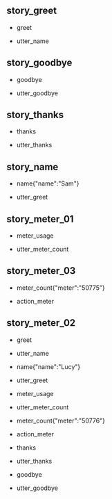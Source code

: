 ## story_greet <!--- The name of the story. It is not mandatory, but useful for debugging. --> 
* greet <!--- User input expressed as intent. In this case it represents users message 'Hello'. --> 
 - utter_name <!--- The response of the chatbot expressed as an action. In this case it represents chatbot's response 'Hello, how can I help?' --> 

## story_goodbye
* goodbye
 - utter_goodbye

## story_thanks
* thanks
 - utter_thanks

## story_name
* name{"name":"Sam"}
 - utter_greet

## story_meter_01
* meter_usage
 - utter_meter_count

## story_meter_03
* meter_count{"meter":"50775"}
 - action_meter

## story_meter_02
* greet
 - utter_name
* name{"name":"Lucy"} <!--- User response with an entity. In this case it represents user message 'My name is Lucy.' --> 
 - utter_greet
* meter_usage
 - utter_meter_count
* meter_count{"meter":"50776"}
 - action_meter
* thanks
 - utter_thanks
* goodbye
 - utter_goodbye 